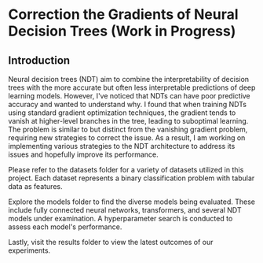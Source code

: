 # Correction the Gradients of Neural Decision Trees (Work in Progress)

## Introduction

Neural decision trees (NDT) aim to combine the interpretability of decision trees with the more accurate but often less interpretable predictions of deep learning models. However, I've noticed that NDTs can have poor predictive accuracy and wanted to understand why. I found that when training NDTs using standard gradient optimization techniques, the gradient tends to vanish at higher-level branches in the tree, leading to suboptimal learning. The problem is similar to but distinct from the vanishing gradient problem, requiring new strategies to correct the issue. As a result, I am working on implementing various strategies to the NDT architecture to address its issues and hopefully improve its performance.

Please refer to the datasets folder for a variety of datasets utilized in this project. Each dataset represents a binary classification problem with tabular data as features.

Explore the models folder to find the diverse models being evaluated. These include fully connected neural networks, transformers, and several NDT models under examination. A hyperparameter search is conducted to assess each model's performance.

Lastly, visit the results folder to view the latest outcomes of our experiments.
